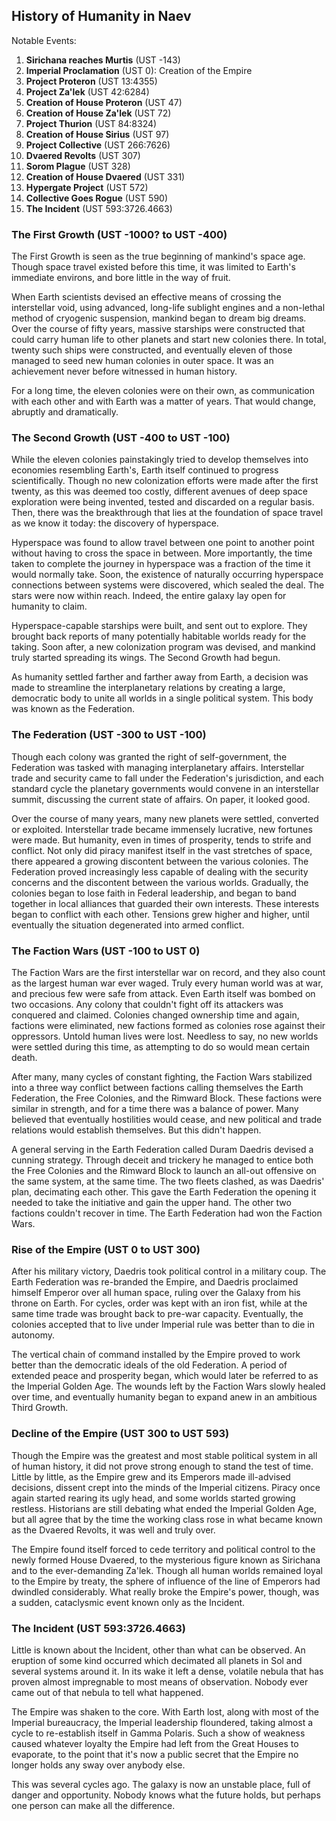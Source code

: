 ## History of Humanity in Naev

Notable Events:

1. **Sirichana reaches Murtis** (UST -143)
1. **Imperial Proclamation** (UST 0): Creation of the Empire
1. **Project Proteron** (UST 13:4355)
1. **Project Za'lek** (UST 42:6284)
1. **Creation of House Proteron** (UST 47)
1. **Creation of House Za'lek** (UST 72)
1. **Project Thurion** (UST 84:8324)
1. **Creation of House Sirius** (UST 97)
1. **Project Collective** (UST 266:7626)
1. **Dvaered Revolts** (UST 307)
1. **Sorom Plague** (UST 328)
1. **Creation of House Dvaered** (UST 331)
1. **Hypergate Project** (UST 572)
1. **Collective Goes Rogue** (UST 590)
1. **The Incident** (UST 593:3726.4663)

### The First Growth (UST -1000? to UST -400)

The First Growth is seen as the true beginning of mankind's space age. Though space travel existed before this time, it was limited to Earth's immediate environs, and bore little in the way of fruit.

When Earth scientists devised an effective means of crossing the interstellar void, using advanced, long-life sublight engines and a non-lethal method of cryogenic suspension, mankind began to dream big dreams. Over the course of fifty years, massive starships were constructed that could carry human life to other planets and start new colonies there. In total, twenty such ships were constructed, and eventually eleven of those managed to seed new human colonies in outer space. It was an achievement never before witnessed in human history.

For a long time, the eleven colonies were on their own, as communication with each other and with Earth was a matter of years. That would change, abruptly and dramatically.

### The Second Growth (UST -400 to UST -100)

While the eleven colonies painstakingly tried to develop themselves into economies resembling Earth's, Earth itself continued to progress scientifically. Though no new colonization efforts were made after the first twenty, as this was deemed too costly, different avenues of deep space exploration were being invented, tested and discarded on a regular basis. Then, there was the breakthrough that lies at the foundation of space travel as we know it today: the discovery of hyperspace.

Hyperspace was found to allow travel between one point to another point without having to cross the space in between. More importantly, the time taken to complete the journey in hyperspace was a fraction of the time it would normally take. Soon, the existence of naturally occurring hyperspace connections between systems were discovered, which sealed the deal. The stars were now within reach. Indeed, the entire galaxy lay open for humanity to claim.

Hyperspace-capable starships were built, and sent out to explore. They brought back reports of many potentially habitable worlds ready for the taking. Soon after, a new colonization program was devised, and mankind truly started spreading its wings. The Second Growth had begun.

As humanity settled farther and farther away from Earth, a decision was made to streamline the interplanetary relations by creating a large, democratic body to unite all worlds in a single political system. This body was known as the Federation.

### The Federation (UST -300 to UST -100)

Though each colony was granted the right of self-government, the Federation was tasked with managing interplanetary affairs. Interstellar trade and security came to fall under the Federation's jurisdiction, and each standard cycle the planetary governments would convene in an interstellar summit, discussing the current state of affairs. On paper, it looked good.

Over the course of many years, many new planets were settled, converted or exploited. Interstellar trade became immensely lucrative, new fortunes were made. But humanity, even in times of prosperity, tends to strife and conflict. Not only did piracy manifest itself in the vast stretches of space, there appeared a growing discontent between the various colonies. The Federation proved increasingly less capable of dealing with the security concerns and the discontent between the various worlds. Gradually, the colonies began to lose faith in Federal leadership, and began to band together in local alliances that guarded their own interests. These interests began to conflict with each other. Tensions grew higher and higher, until eventually the situation degenerated into armed conflict.

### The Faction Wars (UST -100 to UST 0)

The Faction Wars are the first interstellar war on record, and they also count as the largest human war ever waged. Truly every human world was at war, and precious few were safe from attack. Even Earth itself was bombed on two occasions. Any colony that couldn't fight off its attackers was conquered and claimed. Colonies changed ownership time and again, factions were eliminated, new factions formed as colonies rose against their oppressors. Untold human lives were lost. Needless to say, no new worlds were settled during this time, as attempting to do so would mean certain death.

After many, many cycles of constant fighting, the Faction Wars stabilized into a three way conflict between factions calling themselves the Earth Federation, the Free Colonies, and the Rimward Block. These factions were similar in strength, and for a time there was a balance of power. Many believed that eventually hostilities would cease, and new political and trade relations would establish themselves. But this didn't happen.

A general serving in the Earth Federation called Duram Daedris devised a cunning strategy. Through deceit and trickery he managed to entice both the Free Colonies and the Rimward Block to launch an all-out offensive on the same system, at the same time. The two fleets clashed, as was Daedris' plan, decimating each other. This gave the Earth Federation the opening it needed to take the initiative and gain the upper hand. The other two factions couldn't recover in time. The Earth Federation had won the Faction Wars.

### Rise of the Empire (UST 0 to UST 300)

After his military victory, Daedris took political control in a military coup. The Earth Federation was re-branded the Empire, and Daedris proclaimed himself Emperor over all human space, ruling over the Galaxy from his throne on Earth. For cycles, order was kept with an iron fist, while at the same time trade was brought back to pre-war capacity. Eventually, the colonies accepted that to live under Imperial rule was better than to die in autonomy.

The vertical chain of command installed by the Empire proved to work better than the democratic ideals of the old Federation. A period of extended peace and prosperity began, which would later be referred to as the Imperial Golden Age. The wounds left by the Faction Wars slowly healed over time, and eventually humanity began to expand anew in an ambitious Third Growth.

### Decline of the Empire (UST 300 to UST 593)

Though the Empire was the greatest and most stable political system in all of human history, it did not prove strong enough to stand the test of time. Little by little, as the Empire grew and its Emperors made ill-advised decisions, dissent crept into the minds of the Imperial citizens. Piracy once again started rearing its ugly head, and some worlds started growing restless. Historians are still debating what ended the Imperial Golden Age, but all agree that by the time the working class rose in what became known as the Dvaered Revolts, it was well and truly over.

The Empire found itself forced to cede territory and political control to the newly formed House Dvaered, to the mysterious figure known as Sirichana and to the ever-demanding Za'lek. Though all human worlds remained loyal to the Empire by treaty, the sphere of influence of the line of Emperors had dwindled considerably. What really broke the Empire's power, though, was a sudden, cataclysmic event known only as the Incident.

### The Incident (UST 593:3726.4663)

Little is known about the Incident, other than what can be observed. An eruption of some kind occurred which decimated all planets in Sol and several systems around it. In its wake it left a dense, volatile nebula that has proven almost impregnable to most means of observation. Nobody ever came out of that nebula to tell what happened.

The Empire was shaken to the core. With Earth lost, along with most of the Imperial bureaucracy, the Imperial leadership floundered, taking almost a cycle to re-establish itself in Gamma Polaris. Such a show of weakness caused whatever loyalty the Empire had left from the Great Houses to evaporate, to the point that it's now a public secret that the Empire no longer holds any sway over anybody else.

This was several cycles ago. The galaxy is now an unstable place, full of danger and opportunity. Nobody knows what the future holds, but perhaps one person can make all the difference.

